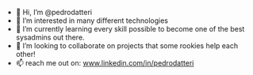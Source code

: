 - 👋 Hi, I’m @pedrodatteri
- 👀 I’m interested in many different technologies
- 🌱 I’m currently learning every skill possible to become one of the best sysadmins out there.
- 💞️ I’m looking to collaborate on projects that some rookies help each other!
- 📫 reach me out on: www.linkedin.com/in/pedrodatteri

<!---
pedrodatteri/pedrodatteri is a ✨ special ✨ repository because its `README.md` (this file) appears on your GitHub profile.
You can click the Preview link to take a look at your changes.
--->
